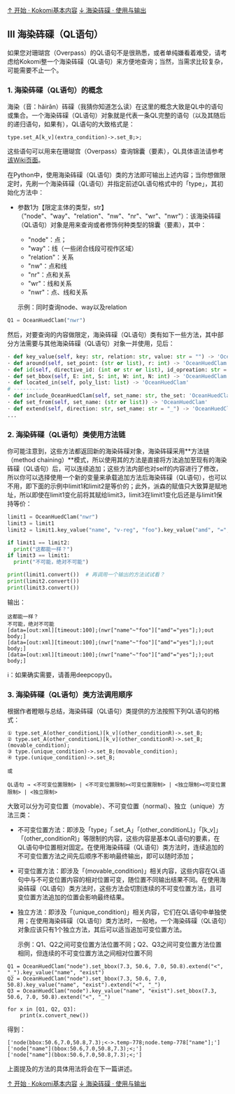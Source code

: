 [↑ 开始 · Kokomi基本内容](https://github.com/Daredemodaisuki/Kokomi/blob/main/docs/1%20-%20To%20start%20and%20invite%20Kokomi.md)
[↓ 海染砗磲 · 使用与输出](https://github.com/Daredemodaisuki/Kokomi/blob/main/docs/3%20-%20More%20thing%20from%20multiple%20OceanHuedClams.md)

## Ⅲ 海染砗磲（QL语句）

如果您对珊瑚宫（Overpass）的QL语句不是很熟悉，或者单纯嫌看着难受，请考虑给Kokomi整一个海染砗磲（QL语句）来方便地查询；当然，当需求比较复杂，可能需要不止一个。

### 1. 海染砗磲（QL语句）的概念

海染（音：hǎirǎn）砗磲（我猜你知道怎么读）在这里的概念大致是QL中的语句或集合。一个海染砗磲（QL语句）对象就是代表一条QL完整的语句（以及其随后的递归语句，如果有），QL语句的大致格式是：

```
type.set_A[k_v](extra_condition)->.set_B;>;
```

这些语句可以用来在珊瑚宫（Overpass）查询锦囊（要素），QL具体语法请参考[该Wiki页面](https://wiki.openstreetmap.org/wiki/Overpass_API/Overpass_QL)。

在Python中，使用海染砗磲（QL语句）类的方法即可输出上述内容；当你想做限定时，先刷一个海染砗磲（QL语句）并指定前述QL语句格式中的「type」，其初始化方法中：
+ 参数1为【限定主体的类型，str】（"node"、"way"、"relation"、"nw"、"nr"、"wr"、"nwr"）：该海染砗磲（QL语句）对象是用来查询或者修饰何种类型的锦囊（要素），其中：
    + "node"：点；
    + "way"：线（一些闭合线段可视作区域）
    + "relation"：关系
    + "nw"：点和线
    + "nr"：点和关系
    + "wr"：线和关系
    + "nwr"：点、线和关系

  示例：同时查询node、way以及relation

```python
Q1 = OceanHuedClam("nwr")
```

然后，对要查询的内容做限定，海染砗磲（QL语句）类有如下一些方法，其中部分方法需要与其他海染砗磲（QL语句）对象一并使用，见后：

```python
· def key_value(self, key: str, relation: str, value: str = "") -> 'OceanHuedClam'
· def around(self, set_point: (str or list), r: int) -> 'OceanHuedClam'
· def id(self, directive_id: (int or str or list), id_opreation: str = "=") -> 'OceanHuedClam'
· def set_bbox(self, E: int, S: int, W: int, N: int) -> 'OceanHuedClam'
· def located_in(self, poly_list: list) -> 'OceanHuedClam'
# ----------
· def include_OceanHuedClam(self, set_name: str, the_set: 'OceanHuedClam') -> 'OceanHuedClam'
· def set_from(self, set_name: (str or list)) -> 'OceanHuedClam'
· def extend(self, direction: str, set_name: str = "_") -> 'OceanHuedClam'
...
```

### 2. 海染砗磲（QL语句）类使用方法链

你可能注意到，这些方法都返回新的海染砗磲对象，海染砗磲采用**方法链（method chaining）**模式，所以使用其的方法是直接将方法追加至现有的海染砗磲（QL语句）后，可以连续追加；这些方法内部也对self的内容进行了修改，所以你可以选择使用一个新的变量来承载追加方法后海染砗磲（QL语句），也可以不用，即下面的示例中limit1和limit2是等价的；此外，派森的赋值只大致算是赋地址，所以即使在limit1变化前将其赋给limit3，limit3在limit1变化后还是与limit1保持等价：

```python
limit1 = OceanHuedClam("nwr")
limit3 = limit1
limit2 = limit1.key_value("name", "v-reg", "foo").key_value("amd", "=", "yes")

if limit1 == limit2:
  print("这都能一样？")
if limit3 == limit1:
  print("不可能，绝对不可能")

print(limit1.convert())  # 再调用一个输出的方法试试看？
print(limit2.convert())
print(limit3.convert())
```

输出：

```
这都能一样？
不可能，绝对不可能
[data=[out:xml][timeout:100];(nwr["name"~"foo"]["amd"="yes"];);out body;]
[data=[out:xml][timeout:100];(nwr["name"~"foo"]["amd"="yes"];);out body;]
[data=[out:xml][timeout:100];(nwr["name"~"foo"]["amd"="yes"];);out body;]
```

ℹ：如果确实需要，请善用deepcopy()。

### 3. 海染砗磲（QL语句）类方法调用顺序

根据作者瞪眼与总结，海染砗磲（QL语句）类提供的方法按照下列QL语句的格式：

```
① type.set_A(other_conditionL)[k_v](other_conditionR)->.set_B;
② type.set_A(other_conditionL)[k_v](other_conditionR)->.set_B;(movable_condition);
③ type.(unique_condition)->.set_B;(movable_condition);
④ type.(unique_condition)->.set_B;

或

QL语句 → <不可变位置限制> | <不可变位置限制><可变位置限制> | <独立限制><可变位置限制> | <独立限制>
```

大致可以分为可变位置（movable）、不可变位置（normal）、独立（unique）方法三类：

+ 不可变位置方法：即涉及「type」「.set_A」「(other_conditionL)」「[k_v]」「(other_conditionR)」等限制的内容，这些内容是基本QL语句的要素，在QL语句中位置相对固定。在使用海染砗磲（QL语句）类方法时，连续追加的不可变位置方法之间先后顺序不影响最终输出，即可以随时添加；
+ 可变位置方法：即涉及「(movable_condition)」相关内容，这些内容在QL语句中与不可变位置内容的相对位置可变，随位置不同输出结果不同。在使用海染砗磲（QL语句）类方法时，这些方法会切割连续的不可变位置方法，且可变位置方法追加的位置会影响最终结果。
+ 独立方法：即涉及「(unique_condition)」相关内容，它们在QL语句中单独使用；在使用海染砗磲（QL语句）类方法时，一般地，一个海染砗磲（QL语句）对象应该只有1个独立方法，其后可以适当追加可变位置方法。

  示例：Q1、Q2之间可变位置方法位置不同；Q2、Q3之间可变位置方法位置相同，但连续的不可变位置方法之间相对位置不同
```
Q1 = OceanHuedClam("node").set_bbox(7.3, 50.6, 7.0, 50.8).extend("<", "_").key_value("name", "exist")
Q2 = OceanHuedClam("node").set_bbox(7.3, 50.6, 7.0, 50.8).key_value("name", "exist").extend("<", "_")
Q3 = OceanHuedClam("node").key_value("name", "exist").set_bbox(7.3, 50.6, 7.0, 50.8).extend("<", "_")

for x in [Q1, Q2, Q3]:
    print(x.convert_new())
```

得到：

```
['node(bbox:50.6,7.0,50.8,7.3);<->.temp-778;node.temp-778["name"];']
['node["name"](bbox:50.6,7.0,50.8,7.3);<;']
['node["name"](bbox:50.6,7.0,50.8,7.3);<;']
```

上面提及的方法的具体用法将会在下一篇讲述。

[↑ 开始 · Kokomi基本内容](https://github.com/Daredemodaisuki/Kokomi/blob/main/docs/1%20-%20To%20start%20and%20invite%20Kokomi.md)
[↓ 海染砗磲 · 使用与输出](https://github.com/Daredemodaisuki/Kokomi/blob/main/docs/3%20-%20More%20thing%20from%20multiple%20OceanHuedClams.md)
